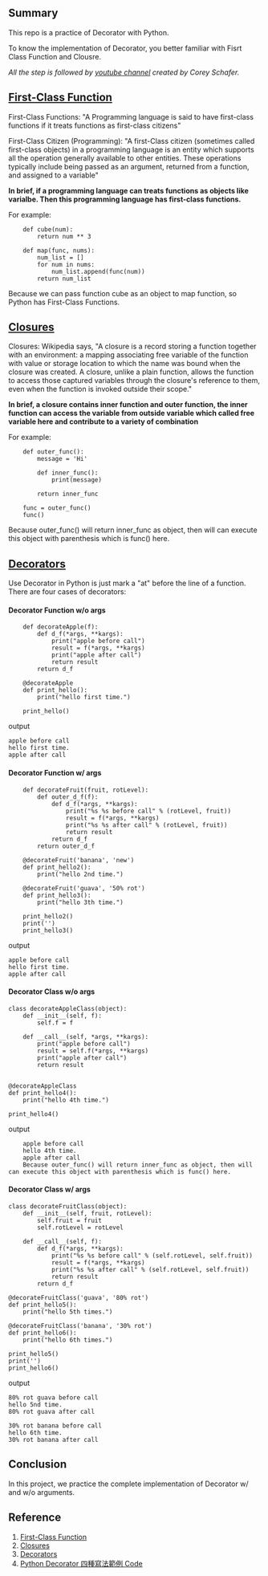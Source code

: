 ## Summary

This repo is a practice of Decorator with Python.

To know the implementation of Decorator, you better familiar with Fisrt Class Function and Clousre.

*All the step is followed by [youtube channel](https://www.youtube.com/watch?v=kr0mpwqttM0) created by Corey Schafer.*

## [First-Class Function](https://www.youtube.com/watch?v=kr0mpwqttM0&t=10s)

First-Class Functions:
"A Programming language is said to have first-class functions if it treats functions as first-class citizens"

First-Class Citizen (Programming):
"A first-Class citizen (sometimes called first-class objects) in a programming language is an entity which supports all the operation generally available to other entities. These operations typically include being passed as an argument, returned from a function, and assigned to a variable"

**In brief, if a programming language can treats functions as objects like varialbe. Then this programming language has first-class functions.**

For example:
 
```   
    def cube(num):
        return num ** 3

    def map(func, nums):
        num_list = []
        for num in nums:
            num_list.append(func(num))
        return num_list
```

Because we can pass function cube as an object to map function, so Python has First-Class Functions.

## [Closures](https://www.youtube.com/watch?v=swU3c34d2NQ&pbjreload=10)

Closures:
Wikipedia says, "A closure is a record storing a function together with an environment: a mapping associating free variable of the function with value or storage location to which the name was bound when the closure was created. A closure, unlike a plain function, allows the function to access those captured variables through the closure's reference to them, even when the function is invoked outside their scope."

**In brief, a closure contains inner function and outer function, the inner function can access the variable from outside variable which called free variable here and contribute to a variety of combination**

For example:
 
```   
    def outer_func():
        message = 'Hi'

        def inner_func():
            print(message)

        return inner_func

    func = outer_func()
    func()
```

Because outer_func() will return inner_func as object, then will can execute this object with parenthesis which is func() here.

## [Decorators](https://www.youtube.com/watch?v=FsAPt_9Bf3U&t=212s)

Use Decorator in Python is just mark a "at" before the line of a function. There are four cases of decorators:

#### Decorator Function w/o args
```
    def decorateApple(f):
        def d_f(*args, **kargs):
            print("apple before call")
            result = f(*args, **kargs)
            print("apple after call")
            return result
        return d_f

    @decorateApple
    def print_hello():
        print("hello first time.")

    print_hello()
```

output
```
apple before call
hello first time.
apple after call
```

#### Decorator Function w/ args
```
    def decorateFruit(fruit, rotLevel):
        def outer_d_f(f):
            def d_f(*args, **kargs):
                print("%s %s before call" % (rotLevel, fruit))
                result = f(*args, **kargs)
                print("%s %s after call" % (rotLevel, fruit))
                return result
            return d_f
        return outer_d_f

    @decorateFruit('banana', 'new')
    def print_hello2():
        print("hello 2nd time.")

    @decorateFruit('guava', '50% rot')
    def print_hello3():
        print("hello 3th time.")

    print_hello2()
    print('')
    print_hello3()
```

output
```
apple before call
hello first time.
apple after call
```

#### Decorator Class w/o args
```
class decorateAppleClass(object):
    def __init__(self, f):
        self.f = f
    
    def __call__(self, *args, **kargs):
        print("apple before call")
        result = self.f(*args, **kargs)
        print("apple after call")
        return result


@decorateAppleClass
def print_hello4():
    print("hello 4th time.")

print_hello4()
```

output
```
    apple before call
    hello 4th time.
    apple after call
    Because outer_func() will return inner_func as object, then will can execute this object with parenthesis which is func() here.
```

#### Decorator Class w/ args
```
class decorateFruitClass(object):
    def __init__(self, fruit, rotLevel):
        self.fruit = fruit
        self.rotLevel = rotLevel

    def __call__(self, f):
        def d_f(*args, **kargs):
            print("%s %s before call" % (self.rotLevel, self.fruit))
            result = f(*args, **kargs)
            print("%s %s after call" % (self.rotLevel, self.fruit))
            return result
        return d_f

@decorateFruitClass('guava', '80% rot')
def print_hello5():
    print("hello 5th times.")

@decorateFruitClass('banana', '30% rot')
def print_hello6():
    print("hello 6th times.")

print_hello5()
print('')
print_hello6()
```

output
```
80% rot guava before call
hello 5nd time.
80% rot guava after call

30% rot banana before call
hello 6th time.
30% rot banana after call
```

## Conclusion

In this project, we practice the complete implementation of Decorator w/ and w/o arguments.

## Reference
1. [First-Class Function](https://www.youtube.com/watch?v=kr0mpwqttM0&t=10s)
2. [Closures](https://www.youtube.com/watch?v=swU3c34d2NQ&pbjreload=10)
3. [Decorators](https://www.youtube.com/watch?v=FsAPt_9Bf3U&t=212s)
4. [Python Decorator 四種寫法範例 Code](http://ot-note.logdown.com)